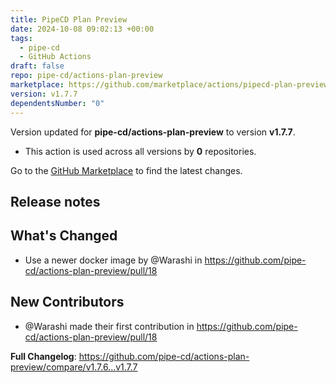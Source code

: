 ```yaml
---
title: PipeCD Plan Preview
date: 2024-10-08 09:02:13 +00:00
tags:
  - pipe-cd
  - GitHub Actions
draft: false
repo: pipe-cd/actions-plan-preview
marketplace: https://github.com/marketplace/actions/pipecd-plan-preview
version: v1.7.7
dependentsNumber: "0"
---
```



Version updated for **pipe-cd/actions-plan-preview** to version **v1.7.7**.
- This action is used across all versions by **0** repositories.

Go to the [GitHub Marketplace](https://github.com/marketplace/actions/pipecd-plan-preview) to find the latest changes.

## Release notes

## What's Changed
* Use a newer docker image by @Warashi in https://github.com/pipe-cd/actions-plan-preview/pull/18

## New Contributors
* @Warashi made their first contribution in https://github.com/pipe-cd/actions-plan-preview/pull/18

**Full Changelog**: https://github.com/pipe-cd/actions-plan-preview/compare/v1.7.6...v1.7.7
